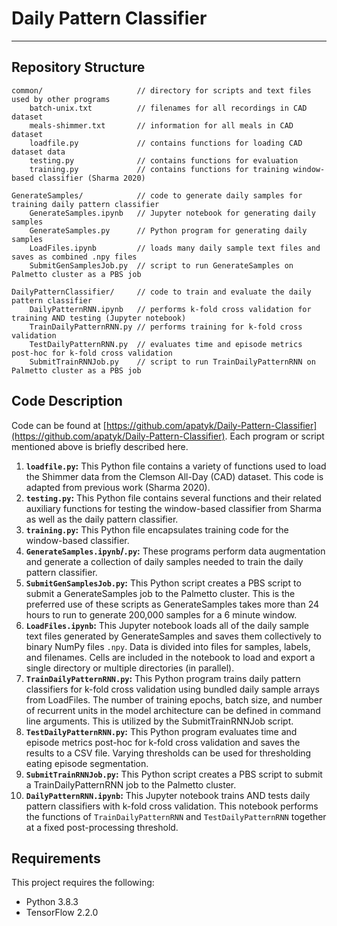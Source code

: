 # Daily Pattern Classifier
---
## Repository Structure

    common/                     // directory for scripts and text files used by other programs
        batch-unix.txt          // filenames for all recordings in CAD dataset
        meals-shimmer.txt       // information for all meals in CAD dataset
        loadfile.py             // contains functions for loading CAD dataset data
        testing.py              // contains functions for evaluation
        training.py             // contains functions for training window-based classifier (Sharma 2020)

    GenerateSamples/            // code to generate daily samples for training daily pattern classifier
        GenerateSamples.ipynb   // Jupyter notebook for generating daily samples
        GenerateSamples.py      // Python program for generating daily samples
        LoadFiles.ipynb         // loads many daily sample text files and saves as combined .npy files
        SubmitGenSamplesJob.py  // script to run GenerateSamples on Palmetto cluster as a PBS job

    DailyPatternClassifier/     // code to train and evaluate the daily pattern classifier
        DailyPatternRNN.ipynb   // performs k-fold cross validation for training AND testing (Jupyter notebook)
        TrainDailyPatternRNN.py // performs training for k-fold cross validation
        TestDailyPatternRNN.py  // evaluates time and episode metrics post-hoc for k-fold cross validation
        SubmitTrainRNNJob.py    // script to run TrainDailyPatternRNN on Palmetto cluster as a PBS job
        
## Code Description

Code can be found at [https://github.com/apatyk/Daily-Pattern-Classifier](https://github.com/apatyk/Daily-Pattern-Classifier). Each program or script mentioned above is briefly described here.

1. **`loadfile.py`:** This Python file contains a variety of functions used to load the Shimmer data from the Clemson All-Day (CAD) dataset. This code is adapted from previous work (Sharma 2020).
2. **`testing.py`:** This Python file contains several functions and their related auxiliary functions for testing the window-based classifier from Sharma as well as the daily pattern classifier.
3. **`training.py`:** This Python file encapsulates training code for the window-based classifier.
4. **`GenerateSamples.ipynb`/`.py`:** These programs perform data augmentation and generate a collection of daily samples needed to train the daily pattern classifier. 
5. **`SubmitGenSamplesJob.py`:** This Python script creates a PBS script to submit a GenerateSamples job to the Palmetto cluster. This is the preferred use of these scripts as GenerateSamples takes more than 24 hours to run to generate 200,000 samples for a 6 minute window.
6. **`LoadFiles.ipynb`:** This Jupyter notebook loads all of the daily sample text files generated by GenerateSamples and saves them collectively to binary NumPy files `.npy`. Data is divided into files for samples, labels, and filenames. Cells are included in the notebook to load and export a single directory or multiple directories (in parallel).
7. **`TrainDailyPatternRNN.py`:** This Python program trains daily pattern classifiers for k-fold cross validation using bundled daily sample arrays from LoadFiles. The number of training epochs, batch size, and number of recurrent units in the model architecture can be defined in command line arguments. This is utilized by the SubmitTrainRNNJob script.
8. **`TestDailyPatternRNN.py`:** This Python program evaluates time and episode metrics post-hoc for k-fold cross validation and saves the results to a CSV file. Varying thresholds can be used for thresholding eating episode segmentation.
9. **`SubmitTrainRNNJob.py`:** This Python script creates a PBS script to submit a TrainDailyPatternRNN job to the Palmetto cluster.
10. **`DailyPatternRNN.ipynb`:** This Jupyter notebook trains AND tests daily pattern classifiers with k-fold cross validation. This notebook performs the functions of `TrainDailyPatternRNN` and `TestDailyPatternRNN` together at a fixed post-processing threshold.

## Requirements

This project requires the following:
- Python 3.8.3
- TensorFlow 2.2.0
